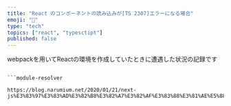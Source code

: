 ```yaml
---
title: "React のコンポーネントの読み込みが[TS 2307]エラーになる場合"
emoji: "💬"
type: "tech"
topics: ["react", "typesctipt"]
published: false
---
```


webpackを用いてReactの環境を作成していたときに遭遇した状況の記録です
```

```module-resolver

https://blog.narumium.net/2020/01/21/next-js%E3%83%97%E3%83%AD%E3%82%B8%E3%82%A7%E3%82%AF%E3%83%88%E3%81%AE%E5%88%9D%E6%9C%9F%E8%A8%AD%E5%AE%9A/